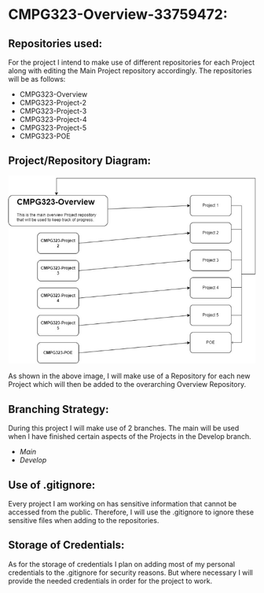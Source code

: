 # __CMPG323-Overview-33759472:__

## __Repositories used:__

 For the project I intend to make use of different repositories for each Project along with editing the Main Project repository accordingly.
 The repositories will be as follows:
  * CMPG323-Overview
  * CMPG323-Project-2
  * CMPG323-Project-3
  * CMPG323-Project-4
  * CMPG323-Project-5
  * CMPG323-POE

## __Project/Repository Diagram:__

 ![My Project Structure](ProjectDiagram323.jpg)

 As shown in the above image, I will make use of a Repository for each new Project which will then be added to the
 overarching Overview Repository.

## __Branching Strategy:__

 During this project I will make use of 2 branches.
 The main will be used when I have finished certain aspects of the Projects in the Develop branch.
 
 * *Main*
 * *Develop*
  

## __Use of .gitignore:__

 Every project I am working on has sensitive information that cannot be accessed from the public. Therefore, I will use the .gitignore to ignore these sensitive files when adding to the repositories.

## __Storage of Credentials:__

 As for the storage of credentials I plan on adding most of my personal credentials to the .gitignore for security reasons.
 But where necessary I will provide the needed credentials in order for the project to work.
